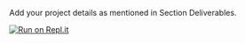 Add your project details as mentioned in Section Deliverables.

[![Run on Repl.it](https://repl.it/badge/github/Mustaf2501/CSCI-4061-P1)](https://repl.it/github/Mustaf2501/CSCI-4061-P1)